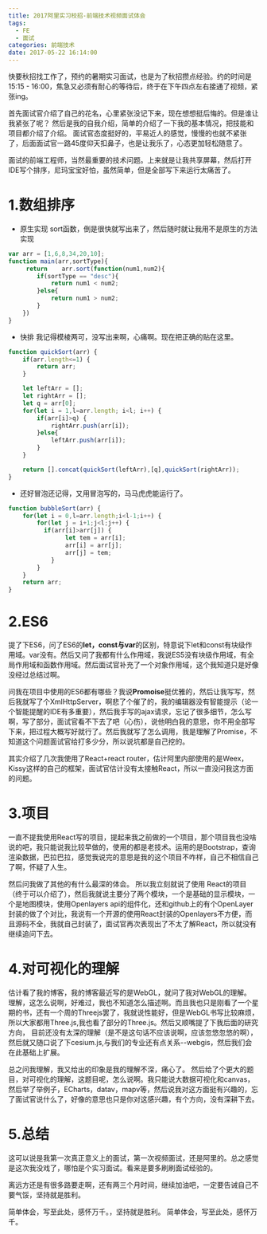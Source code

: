 ```yaml
---
title: 2017阿里实习校招-前端技术视频面试体会
tags:
  - FE
  - 面试
categories: 前端技术
date: 2017-05-22 16:14:00
---
```

快要秋招找工作了，预约的暑期实习面试，也是为了秋招攒点经验。约的时间是15:15 - 16:00，焦急又必须有耐心的等待后，终于在下午四点左右接通了视频，紧张ing。

首先面试官介绍了自己的花名，心里紧张没记下来，现在想想挺后悔的。但是谁让我紧张了呢？
然后是我的自我介绍，简单的介绍了一下我的基本情况，把技能和项目都介绍了介绍。
面试官态度挺好的，平易近人的感觉，慢慢的也就不紧张了，后面面试官一路45度仰天扣鼻子，也是让我乐了，心态更加轻松随意了。

面试的前端工程师，当然最重要的技术问题。上来就是让我共享屏幕，然后打开IDE写个排序，尼玛宝宝好怕，虽然简单，但是全部写下来运行太痛苦了。

# 1.数组排序
- 原生实现 sort函数，倒是很快就写出来了，然后随时就让我用不是原生的方法实现
```javascript
var arr = [1,6,8,34,20,10];
function main(arr,sortType){
     return    arr.sort(function(num1,num2){
        if(sortType == "desc"){
            return num1 < num2; 
        }else{
            return num1 > num2; 
        }
    })
}
```
- 快排 我记得模棱两可，没写出来啊，心痛啊。现在把正确的贴在这里。
```javascript
function quickSort(arr) {
    if(arr.length<=1) {
        return arr;
    }

    let leftArr = [];
    let rightArr = [];
    let q = arr[0];
    for(let i = 1,l=arr.length; i<l; i++) {
        if(arr[i]>q) {
            rightArr.push(arr[i]);
        }else{
            leftArr.push(arr[i]);
        }
    }

    return [].concat(quickSort(leftArr),[q],quickSort(rightArr));
}
```
- 还好冒泡还记得，又用冒泡写的，马马虎虎能运行了。
```javascript
function bubbleSort(arr) {  
    for(let i = 0,l=arr.length;i<l-1;i++) {
        for(let j = i+1;j<l;j++) { 
          if(arr[i]>arr[j]) {
                let tem = arr[i];
                arr[i] = arr[j];
                arr[j] = tem;
            }
        }
    }
    return arr;
}
```

# 2.ES6
提了下ES6，问了ES6的**let，const与var**的区别，特意说下let和const有块级作用域。var没有。然后又问了我都有什么作用域，我说ES5没有块级作用域，有全局作用域和函数作用域。然后面试官补充了一个对象作用域，这个我知道只是好像没经过总结过啊。

问我在项目中使用的ES6都有哪些？我说**Promoise**挺优雅的，然后让我写写，然后我就写了个XmlHttpServer，啊悲了个催了的，我的编辑器没有智能提示（论一个智能提醒的IDE有多重要），然后我手写的ajax请求，忘记了很多细节，怎么写啊，写了部分，面试官看不下去了吧（心伤），说他明白我的意思，你不用全部写下来，把过程大概写好就行了。然后我就写了怎么调用，我是理解了Promise，不知道这个问题面试官给打多少分，所以说坑都是自己挖的。

其实介绍了几次我使用了React+react router，估计阿里内部使用的是Weex，Kissy这样的自己的框架，面试官估计没有太接触React，所以一直没问我这方面的问题。

# 3.项目
一直不提我使用React写的项目，提起来我之前做的一个项目，那个项目我也没啥说的吧，我只能说我比较早做的，使用的都是老技术。运用的是Bootstrap，查询渲染数据，巴拉巴拉，感觉我说完的意思是我的这个项目不咋样，自己不相信自己了啊，怀疑了人生。

然后问我做了其他的有什么最深的体会。
所以我立刻就说了使用 React的项目（终于可以介绍了），然后我就说主要分了两个模块，一个是基础的显示模块，一个是地图模块，使用Openlayers api的组件化，还和github上的有个OpenLayer封装的做了个对比，我说有一个开源的使用React封装的Openlayers不方便，而且源码不全，我就自己封装了，面试官再次表现出了不太了解React，所以就没有继续追问下去。

# 4.对可视化的理解
估计看了我的博客，我的博客最近写的是WebGL，就问了我对WebGL的理解。
理解，这怎么说啊，好难过，我也不知道怎么描述啊。而且我也只是刚看了一个星期的书，还有一个周的Threejs罢了，我就说性能好，但是WebGL书写比较麻烦，所以大家都用Three.js,我也看了部分的Three.js。然后又顺嘴提了下我后面的研究方向， 目前还没有太深的理解（是不是这句话不应该说啊，应该忽悠忽悠的啊），然后就又随口说了下cesium.js,与我们的专业还有点关系--webgis，然后我们会在此基础上扩展。

总之问我理解，我又给出的印象是我的理解不深，痛心了。
然后给了个更大的题目，对可视化的理解，这题目呢，怎么说啊。我只能说大数据可视化和canvas，然后举了举例子，ECharts，datav，mapv等，然后说我对这方面挺有兴趣的，忘了面试官说什么了，好像的意思也只是你对这感兴趣，有个方向，没有深耕下去。

# 5.总结
这可以说是我第一次真正意义上的面试，第一次视频面试，还是阿里的。总之感觉是这次我没戏了，哪怕是个实习面试。看来是要多刷刷面试经验的。

离远方还是有很多路要走啊，还有两三个月时间，继续加油吧，一定要告诫自己不要气馁，坚持就是胜利。

简单体会，写至此处，感怀万千。，坚持就是胜利。  简单体会，写至此处，感怀万千。
